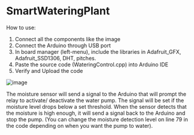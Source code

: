 # SmartWateringPlant

How to use:

1.  Connect all the components like the image
2.  Connect the Arduino through USB port
3.  In board manager (left-menu), include the libraries in Adafruit_GFX, Adafruit_SSD1306, DHT, pitches.
3.  Paste the source code (WateringControl.cpp) into Arduino IDE
4.  Verify and Upload the code

![image](https://user-images.githubusercontent.com/91586153/213844571-9713e3c8-1834-40c1-8514-d25815ca7a86.png)

The moisture sensor will send a signal to the Arduino that will prompt the relay to activate/ deactivate the water pump. The signal will be set if the moisture level drops below a set threshold. When the sensor detects that the moisture is high enough, it will send a signal back to the Arduino and stop the pump. (You can change the moisture detection level on line 79 in the code depending on when you want the pump to water).

